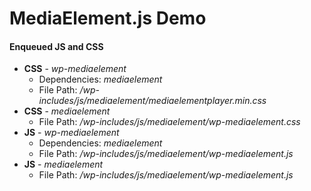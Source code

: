 MediaElement.js Demo
===================

#### Enqueued JS and CSS
* **CSS** - *wp-mediaelement*
  - Dependencies: *mediaelement*
  - File Path: */wp-includes/js/mediaelement/mediaelementplayer.min.css*
* **CSS** - *mediaelement*
  - File Path: */wp-includes/js/mediaelement/wp-mediaelement.css*
* **JS** - *wp-mediaelement*
  - Dependencies: *mediaelement*
  - File Path: */wp-includes/js/mediaelement/wp-mediaelement.js*
* **JS** - *mediaelement*
  - File Path: */wp-includes/js/mediaelement/wp-mediaelement.js*

